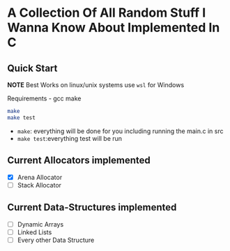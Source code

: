# A Collection Of All Random Stuff I Wanna Know About Implemented In C

## Quick Start

**NOTE** Best Works on linux/unix systems use `wsl` for Windows

Requirements - gcc make

```sh
make
make test
```

- `make`: everything will be done for you including running the main.c in src
- `make test`:everything test will be run 

## Current Allocators implemented
- [x] Arena Allocator
- [ ] Stack Allocator

## Current Data-Structures implemented
- [ ] Dynamic Arrays
- [ ] Linked Lists
- [ ] Every other Data Structure
